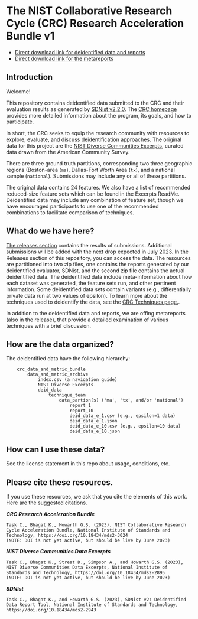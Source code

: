 # The NIST Collaborative Research Cycle (CRC) Research Acceleration Bundle v1

- [Direct download link for deidentified data and reports](https://github.com/usnistgov/privacy_collaborative_research_cycle/releases/download/v1.0/crc_data_and_metric_bundle_1.0.zip)
- [Direct download link for the metareports](https://github.com/usnistgov/privacy_collaborative_research_cycle/releases/download/v1.0/crc_metareport_bundle_1.0.zip)

## Introduction

Welcome!

This repository contains deidentified data submitted to the CRC and their evaluation results as generated by [SDNist v2.2.0](https://github.com/usnistgov/SDNist/releases/tag/v2.2.0). The [CRC homepage](https://pages.nist.gov/privacy_collaborative_research_cycle/) provides more detailed information about the program, its goals, and how to participate. 

In short, the CRC seeks to equip the research community with resources to explore, evaluate, and discuss deidentification approaches. The original data for this project are the [NIST Diverse Communities Excerpts](https://github.com/usnistgov/SDNist/tree/main/nist%20diverse%20communities%20data%20excerpts), curated data drawn from the American Community Survey. 

There are three ground truth partitions, corresponding two three geographic regions (Boston-area (`ma`), Dallas-Fort Worth Area (`tx`), and a national sample (`national`). Submissions may include any or all of these partitions. 

The original data contains 24 features. We also have a list of recommended reduced-size feature sets which can be found in the Excerpts ReadMe. Deidentified data may include any combination of feature set, though we have encouraged participants to use one of the recommended combinations to facilitate comparison of techniques.

## What do we have here? 

[The releases section](https://github.com/usnistgov/privacy_collaborative_research_cycle/releases/) contains the results of submissions. Additional submissions will be added with the next drop expected in July 2023. In the Releases section of this repository, you can access the data. The resources are partitioned into two zip files, one contains the reports generated by our deidentified evaluator, SDNist, and the second zip file contains the actual deidentified data. The deidentified data include meta-information about how each dataset was generated, the feature sets run, and other pertinent information. Some deidentified data sets contain variants (e.g., differentially private data run at two values of epsilon). To learn more about the techniques used to deidentify the data, see the [CRC Techniques page.](https://pages.nist.gov/privacy_collaborative_research_cycle/pages/techniques.html).

In addition to the deidentified data and reports, we are offing metareports (also in the release), that provide a detailed examination of various techniques with a brief discussion. 

## How are the data organized? 

The deidentified data have the following hierarchy:
``` 
	crc_data_and_metric_bundle
		data_and_metric_archive
			index.csv (a navigation guide)
			NIST Diverse Excerpts
			deid_data
				technique_team
					data_partion(s) ('ma', 'tx', and/or 'national')
						report_1
						report_10
						deid_data_e_1.csv (e.g., epsilon=1 data)
						deid_data_e_1.json
						deid_data_e_10.csv (e.g., epsilon=10 data)
						deid_data_e_10.json 
```	

## How can I use these data? 

See the license statement in this repo about usage, conditions, etc.


## Please cite these resources.

If you use these resources, we ask that you cite the elements of this work. Here are the suggested citations. 

***CRC Research Acceleration Bundle***
```
Task C., Bhagat K., Howarth G.S. (2023), NIST Collaborative Research Cycle Acceleration Bundle, National Institute of Standards and Technology, https://doi.org/10.18434/mds2-3024
(NOTE: DOI is not yet active, but should be live by June 2023)
```


***NIST Diverse Communities Data Excerpts***
```
Task C., Bhagat K., Streat D., Simpson A., and Howarth G.S. (2023), NIST Diverse Communities Data Excerpts, National Institute of Standards and Technology, https://doi.org/10.18434/mds2-2895
(NOTE: DOI is not yet active, but should be live by June 2023)
```

***SDNist***
```
Task C., Bhagat K., and Howarth G.S. (2023), SDNist v2: Deidentified Data Report Tool, National Institute of Standards and Technology, https://doi.org/10.18434/mds2-2943
```